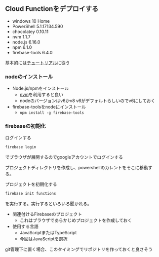 ## Cloud Functionをデプロイする
* windows 10 Home
* PowerShell 5.1.17134.590
* chocolatey 0.10.11
* nvm 1.1.7
* node.js 6.16.0
* npm 6.1.0
* firebase-tools 6.4.0

基本的には[チュートリアル](https://firebase.google.com/docs/functions/get-started?hl=ja)に従う

### nodeのインストール
* Node.js/npmをインストール  
  * [nvm](https://github.com/HassakuTb/TIL/blob/master/nodejs/nvm.md)を利用すると良い  
  * nodeのバージョンはv6かv8  v6がデフォルトらしいのでv6にしておく
* firebase-toolsをnodeにインストール
  * `npm install -g firebase-tools`

### firebaseの初期化
ログインする
```ps1
firebase login
```
でブラウザが展開するのでgoogleアカウントでログインする

プロジェクトディレクトリを作成し、powershellのカレントをそこに移動する。

プロジェクトを初期化する
```ps1
firebase init functions
```
を実行する。実行するといろいろ聞かれる。
* 関連付けるFirebaseのプロジェクト
  * これはブラウザであらかじめプロジェクトを作成しておく
* 使用する言語
  * JavaScriptまたはTypeScript
  * 今回はJavaScriptを選択
  
git管理下に置く場合、このタイミングでリポジトリを作っておくと良さそう
